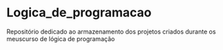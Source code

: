 # Logica_de_programacao
Repositório dedicado ao armazenamento dos projetos criados durante os meuscurso de lógica de programação
